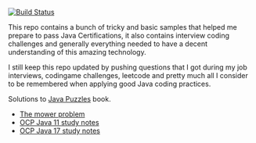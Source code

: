 [![Build Status](https://travis-ci.org/tejada7/OCA.svg?branch=master)](https://travis-ci.org/tejada7/oca)

This repo contains a bunch of tricky and basic samples that helped me prepare to pass Java Certifications, it also contains interview coding challenges and generally everything needed to have a decent understanding of this amazing technology.

I still keep this repo updated by pushing questions that I got during my job interviews, codingame challenges, leetcode and pretty much all I consider to be remembered when applying good Java coding practices.

Solutions to  [Java Puzzles](src/main/java/com/javacertification/puzzles/puzzles.md) book.

- [The mower problem](src/main/java/com/javacertification/interviewquestions/tondeuse/Mower.md)
- [OCP Java 11 study notes](OCP_Java11.md)
- [OCP Java 17 study notes](OCP_Java17.md)

